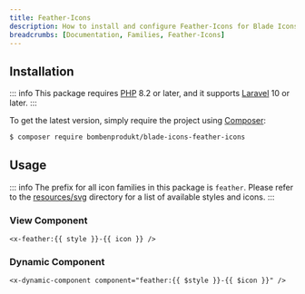 ```yaml
---
title: Feather-Icons
description: How to install and configure Feather-Icons for Blade Icons.
breadcrumbs: [Documentation, Families, Feather-Icons]
---
```


## Installation

::: info
This package requires [PHP](https://www.php.net/) 8.2 or later, and it supports [Laravel](https://laravel.com/) 10 or later.
:::

To get the latest version, simply require the project using [Composer](https://getcomposer.org/):

```bash
$ composer require bombenprodukt/blade-icons-feather-icons
```

## Usage

::: info
The prefix for all icon families in this package is `feather`. Please refer to the [resources/svg](https://github.com/BombenProdukt/blade-icons-feather-icons/tree/main/resources/svg) directory for a list of available styles and icons.
:::

### View Component

```blade
<x-feather:{{ style }}-{{ icon }} />
```

### Dynamic Component

```blade
<x-dynamic-component component="feather:{{ $style }}-{{ $icon }}" />
```
